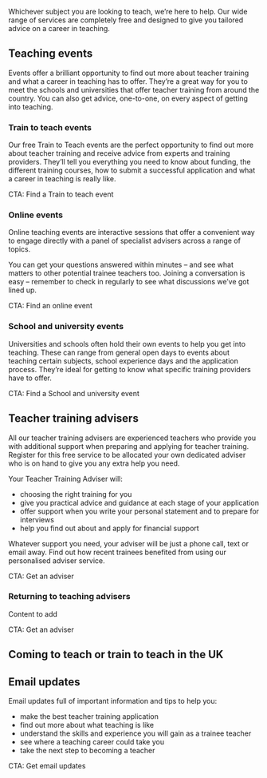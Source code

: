 Whichever subject you are looking to teach, we’re here to help. Our wide range of services are completely free and designed to give you tailored advice on a career in teaching.

## Teaching events

Events offer a brilliant opportunity to find out more about teacher training and what a career in teaching has to offer. They’re a great way for you to meet the schools and universities that offer teacher training from around the country. You can also get advice, one-to-one, on every aspect of getting into teaching. 

### Train to teach events

Our free Train to Teach events are the perfect opportunity to find out more about teacher training and receive advice from experts and training providers. They’ll tell you everything you need to know about funding, the different training courses, how to submit a successful application and what a career in teaching is really like. 

CTA: Find a Train to teach event

### Online events

Online teaching events are interactive sessions that offer a convenient way to engage directly with a panel of specialist advisers across a range of topics. 

You can get your questions answered within minutes – and see what matters to other potential trainee teachers too. Joining a conversation is easy – remember to check in regularly to see what discussions we’ve got lined up.

CTA: Find an online event

### School and university events 

Universities and schools often hold their own events to help you get into teaching. These can range from general open days to events about teaching certain subjects, school experience days and the application process. They’re ideal for getting to know what specific training providers have to offer.

CTA: Find a School and university event

## Teacher training advisers

All our teacher training advisers are experienced teachers who provide you with additional support when preparing and applying for teacher training. Register for this free service to be allocated your own dedicated adviser who is on hand to give you any extra help you need.

Your Teacher Training Adviser will:

* choosing the right training for you
* give you practical advice and guidance at each stage of your application
* offer support when you write your personal statement and to prepare for interviews 
* help you find out about and apply for financial support

Whatever support you need, your adviser will be just a phone call, text or email away. Find out how recent trainees benefited from using our personalised adviser service.

CTA: Get an adviser

### Returning to teaching advisers

Content to add

CTA: Get an adviser

## Coming to teach or train to teach in the UK

## Email updates

Email updates full of important information and tips to help you:

* make the best teacher training application
* find out more about what teaching is like
* understand the skills and experience you will gain as a trainee teacher
* see where a teaching career could take you
* take the next step to becoming a teacher

CTA: Get email updates
